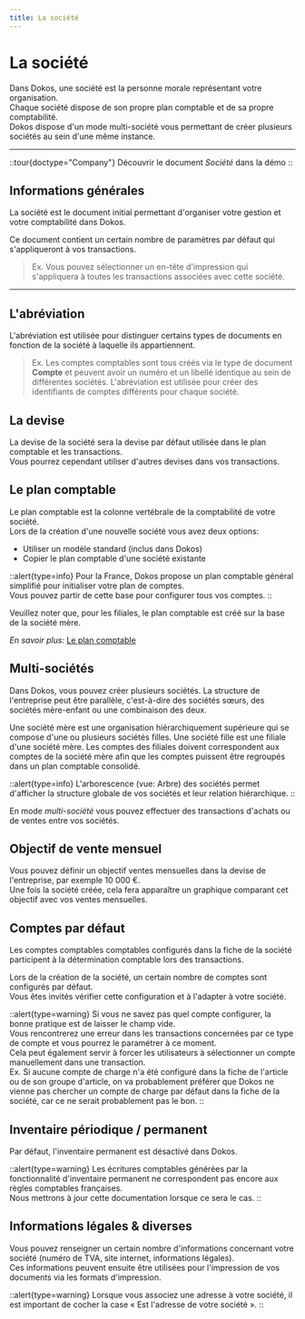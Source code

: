 ```yaml
---
title: La société
---
```


# La société

Dans Dokos, une société est la personne morale représentant votre organisation.  
Chaque société dispose de son propre plan comptable et de sa propre comptabilité.  
Dokos dispose d'un mode multi-société vous permettant de créer plusieurs sociétés au sein d'une même instance.  

---

::tour{doctype="Company"}
Découvrir le document *Société* dans la démo
::


## Informations générales

La société est le document initial permettant d'organiser votre gestion et votre comptabilité dans Dokos.  

Ce document contient un certain nombre de paramètres par défaut qui s'appliqueront à vos transactions.  

> Ex. Vous pouvez sélectionner un en-tête d'impression qui s'appliquera à toutes les transactions associées avec cette société.


---

## L'abréviation

L'abréviation est utilisée pour distinguer certains types de documents en fonction de la société à laquelle ils appartiennent.  
> Ex. Les comptes comptables sont tous créés via le type de document **Compte** et peuvent avoir un numéro et un libellé identique au sein de différentes sociétés. 
> L'abréviation est utilisée pour créer des identifiants de comptes différents pour chaque société.

## La devise

La devise de la société sera la devise par défaut utilisée dans le plan comptable et les transactions.  
Vous pourrez cependant utiliser d'autres devises dans vos transactions.

## Le plan comptable

Le plan comptable est la colonne vertébrale de la comptabilité de votre société.  
Lors de la création d'une nouvelle société vous avez deux options:
- Utiliser un modèle standard (inclus dans Dokos)
- Copier le plan comptable d'une société existante

::alert{type=info}
Pour la France, Dokos propose un plan comptable général simplifié pour initialiser votre plan de comptes.  
Vous pouvez partir de cette base pour configurer tous vos comptes.
::

Veuillez noter que, pour les filiales, le plan comptable est créé sur la base de la société mère.

*En savoir plus:* [Le plan comptable](/dokos/parametrage/plan_comptable)


## Multi-sociétés

Dans Dokos, vous pouvez créer plusieurs sociétés. La structure de l'entreprise peut être parallèle, c'est-à-dire des sociétés sœurs, des sociétés mère-enfant ou une combinaison des deux.

Une société mère est une organisation hiérarchiquement supérieure qui se compose d'une ou plusieurs sociétés filles. Une société fille est une filiale d'une société mère.
Les comptes des filiales doivent correspondent aux comptes de la société mère afin que les comptes puissent être regroupés dans un plan comptable consolidé.

::alert{type=info}
L'arborescence (vue: Arbre) des sociétés permet d'afficher la structure globale de vos sociétés et leur relation hiérarchique.
::

En mode *multi-société* vous pouvez effectuer des transactions d'achats ou de ventes entre vos sociétés.  

## Objectif de vente mensuel

Vous pouvez définir un objectif ventes mensuelles dans la devise de l'entreprise, par exemple 10 000 €.  
Une fois la société créée, cela fera apparaître un graphique comparant cet objectif avec vos ventes mensuelles.

## Comptes par défaut 

Les comptes comptables comptables configurés dans la fiche de la société participent à la détermination comptable lors des transactions.  

Lors de la création de la société, un certain nombre de comptes sont configurés par défaut.  
Vous êtes invités vérifier cette configuration et à l'adapter à votre société.

::alert{type=warning}
Si vous ne savez pas quel compte configurer, la bonne pratique est de laisser le champ vide.  
Vous rencontrerez une erreur dans les transactions concernées par ce type de compte et vous pourrez le paramétrer à ce moment.  
Cela peut également servir à forcer les utilisateurs à sélectionner un compte manuellement dans une transaction.  
Ex. Si aucune compte de charge n'a été configuré dans la fiche de l'article ou de son groupe d'article, on va probablement préférer que Dokos ne vienne pas chercher un compte de charge par défaut dans la fiche de la société, car ce ne serait probablement pas le bon.
::

## Inventaire périodique / permanent

Par défaut, l'inventaire permanent est désactivé dans Dokos.  

::alert{type=warning}
Les écritures comptables générées par la fonctionnalité d'inventaire permanent ne correspondent pas encore aux règles comptables françaises.  
Nous mettrons à jour cette documentation lorsque ce sera le cas.
::


## Informations légales & diverses

Vous pouvez renseigner un certain nombre d'informations concernant votre société (numéro de TVA, site internet, informations légales).  
Ces informations peuvent ensuite être utilisées pour l'impression de vos documents via les formats d'impression.

::alert{type=warning}
Lorsque vous associez une adresse à votre société, il est important de cocher la case « Est l'adresse de votre société ».
::
